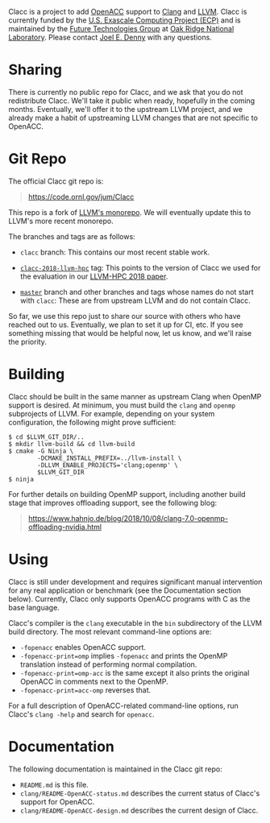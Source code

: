 Clacc is a project to add [OpenACC](https://www.openacc.org/) support
to [Clang](http://clang.llvm.org/) and [LLVM](http://llvm.org/).
Clacc is currently funded by the [U.S. Exascale Computing Project
(ECP)](https://www.exascaleproject.org) and is maintained by the
[Future Technologies Group](https://ft.ornl.gov) at [Oak Ridge
National Laboratory](https://www.ornl.gov/).  Please contact [Joel
E. Denny](mailto:dennyje@ornl.gov) with any questions.

Sharing
=======

There is currently no public repo for Clacc, and we ask that you do
not redistribute Clacc.  We'll take it public when ready, hopefully in
the coming months.  Eventually, we'll offer it to the upstream LLVM
project, and we already make a habit of upstreaming LLVM changes that
are not specific to OpenACC.

Git Repo
========

The official Clacc git repo is:

> <https://code.ornl.gov/jum/Clacc>

This repo is a fork of [LLVM's
monorepo](https://github.com/llvm-project/llvm-project-20170507).  We
will eventually update this to LLVM's more recent monorepo.

The branches and tags are as follows:

* `clacc` branch: This contains our most recent stable work.

* [`clacc-2018-llvm-hpc`](https://code.ornl.gov/jum/Clacc/tree/clacc-2018-llvm-hpc)
  tag: This points to the version of Clacc we used for the evaluation
  in our [LLVM-HPC 2018
  paper](https://csmd.ornl.gov/index.php/node/362).

* [`master`](https://code.ornl.gov/jum/Clacc/tree/master) branch and
  other branches and tags whose names do not start with `clacc`: These
  are from upstream LLVM and do not contain Clacc.

So far, we use this repo just to share our source with others who have
reached out to us.  Eventually, we plan to set it up for CI, etc.  If
you see something missing that would be helpful now, let us know, and
we'll raise the priority.

Building
========

Clacc should be built in the same manner as upstream Clang when OpenMP
support is desired.  At minimum, you must build the `clang` and
`openmp` subprojects of LLVM.  For example, depending on your system
configuration, the following might prove sufficient:

```
$ cd $LLVM_GIT_DIR/..
$ mkdir llvm-build && cd llvm-build
$ cmake -G Ninja \
        -DCMAKE_INSTALL_PREFIX=../llvm-install \
        -DLLVM_ENABLE_PROJECTS='clang;openmp' \
        $LLVM_GIT_DIR
$ ninja
```

For further details on building OpenMP support, including another
build stage that improves offloading support, see the following blog:

> <https://www.hahnjo.de/blog/2018/10/08/clang-7.0-openmp-offloading-nvidia.html>

Using
=====

Clacc is still under development and requires significant manual
intervention for any real application or benchmark (see the
Documentation section below).  Currently, Clacc only supports OpenACC
programs with C as the base language.

Clacc's compiler is the `clang` executable in the `bin` subdirectory
of the LLVM build directory.  The most relevant command-line options
are:

* `-fopenacc` enables OpenACC support.
* `-fopenacc-print=omp` implies `-fopenacc` and prints the OpenMP
  translation instead of performing normal compilation.
* `-fopenacc-print=omp-acc` is the same except it also prints the
  original OpenACC in comments next to the OpenMP.
* `-fopenacc-print=acc-omp` reverses that.

For a full description of OpenACC-related command-line options, run
Clacc's `clang -help` and search for `openacc`.

Documentation
=============

The following documentation is maintained in the Clacc git repo:

* `README.md` is this file.
* `clang/README-OpenACC-status.md` describes the current status of
  Clacc's support for OpenACC.
* `clang/README-OpenACC-design.md` describes the current design of
  Clacc.
